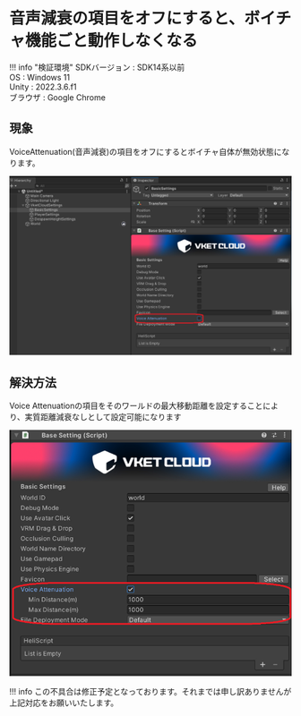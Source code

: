 # 音声減衰の項目をオフにすると、ボイチャ機能ごと動作しなくなる

!!! info "検証環境"
    SDKバージョン : SDK14系以前<br>
    OS : Windows 11<br>
    Unity : 2022.3.6.f1<br>
    ブラウザ : Google Chrome

## 現象

VoiceAttenuation(音声減衰)の項目をオフにするとボイチャ自体が無効状態になります。

![VoiceAttenuation00](img/VoiceAttenuation00.jpg)

## 解決方法

Voice Attenuationの項目をそのワールドの最大移動距離を設定することにより、実質距離減衰なしとして設定可能になります

![VoiceAttenuation01](img/VoiceAttenuation01.jpg)

!!! info 
    この不具合は修正予定となっております。それまでは申し訳ありませんが上記対応をお願いいたします。
